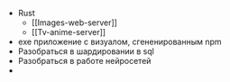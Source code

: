 - Rust
	- [[Images-web-server]]
	- [[Tv-anime-server]]
- exe приложение с визуалом, сгененированным npm
- Разобраться в шардировании в sql
- Разобраться в работе нейросетей
- 
